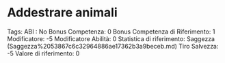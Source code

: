 # Addestrare animali

Tags: ABI
: No
Bonus Competenza: 0
Bonus Competenza di Riferimento: 1
Modificatore: -5
Modificatore  Abilità: 0
Statistica di riferimento: Saggezza (Saggezza%2053867c6c32964886ae17362b3a9beceb.md)
Tiro Salvezza: -5
Valore di riferimento: 0